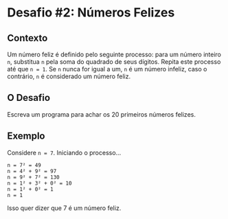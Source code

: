 # Desafio #2: Números Felizes

## Contexto

Um número feliz é definido pelo seguinte processo: para um número inteiro `n`, substitua `n` pela soma do quadrado de seus dígitos. Repita este processo até que `n = 1`. Se `n` nunca for igual a um, `n` é um número infeliz, caso o contrário, `n` é considerado um número feliz.

## O Desafio

Escreva um programa para achar os 20 primeiros números felizes.

## Exemplo

Considere `n = 7`. Iniciando o processo...

```
n = 7² = 49
n = 4² + 9² = 97
n = 9² + 7² = 130
n = 1² + 3² + 0² = 10
n = 1² + 0² = 1
n = 1
```

Isso quer dizer que 7 é um número feliz.